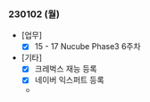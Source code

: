 ### 230102 (월)
- [업무]
	- [x] 15 - 17 Nucube Phase3 6주차
- [기타]
	- [x] 크레벅스 재능 등록
	- [x] 네이버 익스퍼트 등록
	- 
<!--stackedit_data:
eyJoaXN0b3J5IjpbMjY2MzM2NDczLC0xOTAyNTkyNjEyXX0=
-->
